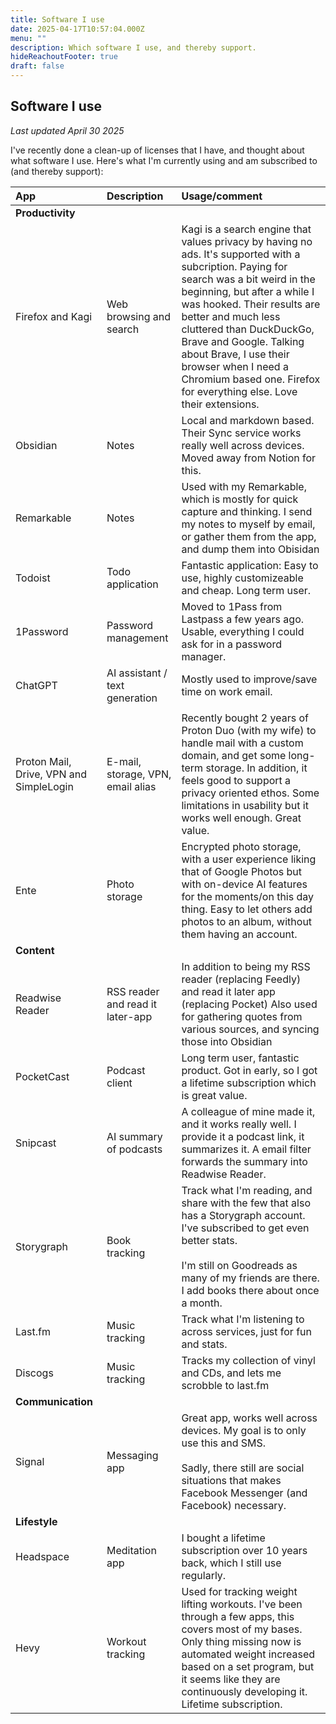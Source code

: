 ```yaml
---
title: Software I use
date: 2025-04-17T10:57:04.000Z
menu: ""
description: Which software I use, and thereby support.
hideReachoutFooter: true
draft: false
---
```


## Software I use
*Last updated April 30 2025* 

I've recently done a clean-up of licenses that I have, and thought about what software I use. Here's what I'm currently using and am subscribed to (and thereby support):  



| App                                     | Description                       | Usage/comment                                                                                                                                                                                                                                                                                                                                                |
| :-------------------------------------- | :-------------------------------- | :----------------------------------------------------------------------------------------------------------------------------------------------------------------------------------------------------------------------------------------------------------------------------------------------------------------------------------------------------------- |
| **Productivity**                        |                                   |                                                                                                                                                                                                                                                                                                                                                              |
| Firefox and Kagi                  | Web browsing and search           | Kagi is a search engine that values privacy by having no ads. It's supported with a subcription. Paying for search was a bit weird in the beginning, but after a while I was hooked. Their results are better and much less cluttered than DuckDuckGo, Brave and Google. Talking about Brave, I use their browser when I need a Chromium based one. Firefox for everything else. Love their extensions.   
| Obsidian                                | Notes                             | Local and markdown based. Their Sync service works really well across devices. Moved away from Notion for this.                                                                                                                                                                                                                                              |
| Remarkable                              | Notes                             | Used with my Remarkable, which is mostly for quick capture and thinking. I send my notes to myself by email, or gather them from the app, and dump them into Obisidan                                                                                                                                                                                        |
| Todoist                                 | Todo application                  | Fantastic application: Easy to use, highly customizeable and cheap. Long term user.                                                                                                                                                                                                                                                                          |
| 1Password                               | Password management               | Moved to 1Pass from Lastpass a few years ago. Usable, everything I could ask for in a password manager.                                                                                                                                                                                                                                                      |
| ChatGPT                                 | AI assistant / text generation    | Mostly used to improve/save time on work email.                                                                                                                                                                                                                                                                                                              |
                                                                                                                                                                                                                            |
| Proton Mail, Drive, VPN and SimpleLogin | E-mail, storage, VPN, email alias | Recently bought 2 years of Proton Duo (with my wife) to handle mail with a custom domain, and get some long-term storage. In addition, it feels good to support a privacy oriented ethos. Some limitations in usability but it works well enough. Great value.                                                                                               |
| Ente                 | Photo storage                | Encrypted photo storage, with a user experience liking that of Google Photos but with on-device AI features for the moments/on this day thing. Easy to let others add photos to an album, without them having an account.  |
| **Content**                             |                                   |                                                                                                                                                                                                                                                                                                                                                              |
| Readwise Reader                         | RSS reader and read it later-app  | In addition to being my RSS reader (replacing Feedly) and read it later app (replacing Pocket) Also used for gathering quotes from various sources, and syncing those into Obsidian                                                                                                                                                                          |
| PocketCast                              | Podcast client                    | Long term user, fantastic product. Got in early, so I got a lifetime subscription which is great value.                                                                                                                                                                                                                                                      |
| Snipcast                                | AI summary of podcasts            | A colleague of mine made it, and it works really well. I provide it a podcast link, it summarizes it. A email filter forwards the summary into Readwise Reader.                                                                                                                                                                                              |
| Storygraph                              | Book tracking                     | Track what I'm reading, and share with the few that also has a Storygraph account. I've subscribed to get even better stats.<br><br>I'm still on Goodreads as many of my friends are there. I add books there about once a month.                                                                                                                            |
| Last.fm                                 | Music tracking                    | Track what I'm listening to across services, just for fun and stats.                                                                                                                                                                                                                                                                                         |
| Discogs                                 | Music tracking                    | Tracks my collection of vinyl and CDs, and lets me scrobble to last.fm                                                                                                                                                                                                                                                                                       |
| **Communication**                       |                                   |                                                                                                                                                                                                                                                                                                                                                              |
| Signal                                  | Messaging app                     | Great app, works well across devices. My goal is to only use this and SMS.<br><br>Sadly, there still are social situations that makes Facebook Messenger (and Facebook) necessary.                                                                                                                                                                           |
| **Lifestyle**                           |                                   |                                                                                                                                                                                                                                                                                                                                                              |
| Headspace                               | Meditation app                    | I bought a lifetime subscription over 10 years back, which I still use regularly.                                                                                                                                                                                                                                                                            |
| Hevy                                    | Workout tracking                  | Used for tracking weight lifting workouts. I've been through a few apps, this covers most of my bases. Only thing missing now is automated weight increased based on a set program, but it seems like they are continuously  developing it. Lifetime subscription.                                                                                           |
